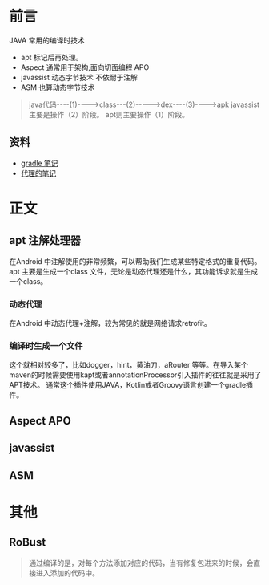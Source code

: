 # 前言
JAVA 常用的编译时技术

* apt  标记后再处理。
* Aspect 通常用于架构,面向切面编程 APO
* javassist 动态字节技术 不依耐于注解 
* ASM 也算动态字节技术
> java代码----(1)---->class---(2)----->dex----(3)---->apk
> javassist 主要是操作（2）阶段。
> apt则主要操作（1）阶段。
## 资料 
* [gradle 笔记](./../../gradle)
* [代理的笔记](./../代理)
# 正文
## apt 注解处理器
在Android 中注解使用的非常频繁，可以帮助我们生成某些特定格式的重复代码。
apt 主要是生成一个class 文件，无论是动态代理还是什么，其功能诉求就是生成一个class。
### 动态代理
在Android 中动态代理+注解，较为常见的就是网络请求retrofit。
### 编译时生成一个文件
这个就相对较多了，比如dogger，hint，黄油刀，aRouter 等等。在导入某个maven的时候需要使用kapt或者annotationProcessor引入插件的往往就是采用了APT技术。
通常这个插件使用JAVA，Kotlin或者Groovy语言创建一个gradle插件。
## Aspect APO

## javassist 

## ASM

# 其他

## RoBust
> 通过编译的是，对每个方法添加对应的代码，当有修复包进来的时候，会直接进入添加的代码中。